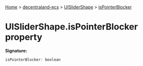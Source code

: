 [Home](./index) &gt; [decentraland-ecs](./decentraland-ecs.md) &gt; [UISliderShape](./decentraland-ecs.uislidershape.md) &gt; [isPointerBlocker](./decentraland-ecs.uislidershape.ispointerblocker.md)

# UISliderShape.isPointerBlocker property


**Signature:**
```javascript
isPointerBlocker: boolean
```
